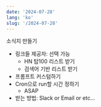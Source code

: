 ```yaml
---
date: '2024-07-28'
lang: 'ko'
slug: '/2024-07-28'
---
```


소식지 만들기

- 링크들 제공자: 선택 가능
  - HN 탑100 리스트 받기
  - 검색어 기반 리스트 받기
- 프롬프트 커스텀하기
- Cron으로 run할 시간 정하기
  - ASAP
- 받는 방법: Slack or Email or etc...
